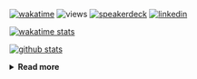 [![wakatime](https://wakatime.com/badge/user/ddf27f94-292a-4343-b7eb-1143a4c6cf87.svg)](https://wakatime.com/@ddf27f94-292a-4343-b7eb-1143a4c6cf87)
![views](https://komarev.com/ghpvc/?username=chck&color=blueviolet)
[![speakerdeck](https://img.shields.io/badge/Speaker_Deck-chck-8a2be2?style=flat-square&logo=speaker-deck)](https://speakerdeck.com/chck)
[![linkedin](https://img.shields.io/badge/LinkedIn-chck-8a2be2?style=flat-square&logo=linkedin)](https://www.linkedin.com/in/chck/)

[![wakatime stats](https://github-readme-stats-nine-umber-51.vercel.app/api/wakatime?username=chck&layout=compact&count_private=true&hide_title=true&hide=Other&theme=buefy&langs_count=14)](https://wakatime.com/@chck?rank=me)

[![github stats](https://github-readme-stats-nine-umber-51.vercel.app/api?username=chck&count_private=true&show_icons=true&hide_title=true&theme=buefy)](https://github.com/anuraghazra/github-readme-stats)

<details>
  <summary><b>Read more</b></summary>
  <br>

  <!--START_SECTION:waka-->
**🐱 My GitHub Data** 

> 📦 126.2 kB Used in GitHub's Storage 
 > 
> 🏆 507 Contributions in the Year 2025
 > 
> 💼 Opted to Hire
 > 
> 📜 133 Public Repositories 
 > 
> 🔑 24 Private Repositories 
 > 
**I'm a Night 🦉** 

```text
🌞 Morning                1432 commits        █████░░░░░░░░░░░░░░░░░░░░   18.09 % 
🌆 Daytime                2350 commits        ███████░░░░░░░░░░░░░░░░░░   29.69 % 
🌃 Evening                2195 commits        ███████░░░░░░░░░░░░░░░░░░   27.74 % 
🌙 Night                  1937 commits        ██████░░░░░░░░░░░░░░░░░░░   24.48 % 
```
📅 **I'm Most Productive on Thursday** 

```text
Monday                   1421 commits        ████░░░░░░░░░░░░░░░░░░░░░   17.96 % 
Tuesday                  1205 commits        ████░░░░░░░░░░░░░░░░░░░░░   15.23 % 
Wednesday                1508 commits        █████░░░░░░░░░░░░░░░░░░░░   19.05 % 
Thursday                 1636 commits        █████░░░░░░░░░░░░░░░░░░░░   20.67 % 
Friday                   948 commits         ███░░░░░░░░░░░░░░░░░░░░░░   11.98 % 
Saturday                 494 commits         ██░░░░░░░░░░░░░░░░░░░░░░░   06.24 % 
Sunday                   702 commits         ██░░░░░░░░░░░░░░░░░░░░░░░   08.87 % 
```


📊 **This Week I Spent My Time On** 

```text
💬 Programming Languages: 
Other                    23 hrs 4 mins       ██████████████████░░░░░░░   72.32 % 
Python                   3 hrs 11 mins       ██░░░░░░░░░░░░░░░░░░░░░░░   10.00 % 
Terraform                1 hr 43 mins        █░░░░░░░░░░░░░░░░░░░░░░░░   05.40 % 
Markdown                 1 hr 19 mins        █░░░░░░░░░░░░░░░░░░░░░░░░   04.17 % 
YAML                     35 mins             ░░░░░░░░░░░░░░░░░░░░░░░░░   01.86 % 

🔥 Editors: 
Chrome                   25 hrs 57 mins      ████████████████████░░░░░   81.38 % 
PyCharm                  4 hrs 17 mins       ███░░░░░░░░░░░░░░░░░░░░░░   13.44 % 
Neovim                   57 mins             █░░░░░░░░░░░░░░░░░░░░░░░░   03.00 % 
Obsidian                 35 mins             ░░░░░░░░░░░░░░░░░░░░░░░░░   01.87 % 
Zed                      5 mins              ░░░░░░░░░░░░░░░░░░░░░░░░░   00.30 % 
```

**I Mostly Code in Python** 

```text
Python                   47 repos            █████████░░░░░░░░░░░░░░░░   34.31 % 
Jupyter Notebook         19 repos            ███░░░░░░░░░░░░░░░░░░░░░░   13.87 % 
Ruby                     11 repos            ██░░░░░░░░░░░░░░░░░░░░░░░   08.03 % 
Rust                     8 repos             █░░░░░░░░░░░░░░░░░░░░░░░░   05.84 % 
TypeScript               6 repos             █░░░░░░░░░░░░░░░░░░░░░░░░   04.38 % 
```



**Timeline**

![Lines of Code chart](https://raw.githubusercontent.com/chck/chck/main/assets/bar_graph.png)


 Last Updated on 2025-06-11 02:14 UTC
<!--END_SECTION:waka-->
</details>

